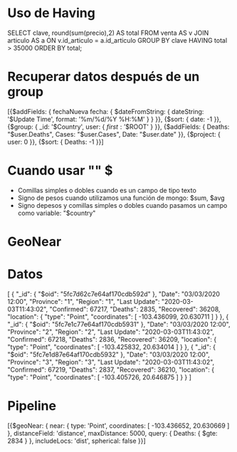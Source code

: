 # Uso de Having
SELECT clave, round(sum(precio),2) AS total
FROM venta AS v
JOIN articulo AS a
  ON v.id_articulo = a.id_articulo
GROUP BY clave
HAVING total > 35000
ORDER BY total;

# Recuperar datos después de un group
[{$addFields: {
  fechaNueva
  fecha: {
    $dateFromString: {
      dateString: '$Update Time',
      format: '%m/%d/%Y %H:%M'
    }
  }
}}, {$sort: {
  date: -1
}}, {$group: {
  _id: '$Country',
  user: {
    $first: '$$ROOT'
  }
}}, {$addFields: {
  Deaths: "$user.Deaths",
  Cases: "$user.Cases",
  Date: "$user.date"
}}, {$project: {
  user: 0
}}, {$sort: {
  Deaths: -1
}}]

# Cuando usar "" $
- Comillas simples o dobles cuando es un campo de tipo texto
- Signo de pesos cuando utilizamos una función de mongo: $sum, $avg
- Signo depesos y comillas simples o dobles cuando pasamos un campo como variable: "$country"

# GeoNear

# Datos
[
  {
    "_id": {
      "$oid": "5fc7d62c7e64af170cdb592d"
    },
    "Date": "03/03/2020 12:00",
    "Province": "1",
    "Region": "1",
    "Last Update": "2020-03-03T11:43:02",
    "Confirmed": 67217,
    "Deaths": 2835,
    "Recovered": 36208,
    "location": {
      "type": "Point",
      "coordinates": [
        -103.436099,
        20.630711
      ]
    }
  },
  {
    "_id": {
      "$oid": "5fc7e1c77e64af170cdb5931"
    },
    "Date": "03/03/2020 12:00",
    "Province": "2",
    "Region": "2",
    "Last Update": "2020-03-03T11:43:02",
    "Confirmed": 67218,
    "Deaths": 2836,
    "Recovered": 36209,
    "location": {
      "type": "Point",
      "coordinates": [
        -103.425832,
        20.634014
      ]
    }
  },
  {
    "_id": {
      "$oid": "5fc7e1d87e64af170cdb5932"
    },
    "Date": "03/03/2020 12:00",
    "Province": "3",
    "Region": "3",
    "Last Update": "2020-03-03T11:43:02",
    "Confirmed": 67219,
    "Deaths": 2837,
    "Recovered": 36210,
    "location": {
      "type": "Point",
      "coordinates": [
        -103.405726,
        20.646875
      ]
    }
  }
]

# Pipeline
[{$geoNear: {
  near: {
    type: 'Point',
    coordinates: [
      -103.436652,
      20.630669
    ]
  },
  distanceField: 'distance',
  maxDistance: 5000,
  query: { Deaths: { $gte: 2834 } },
  includeLocs: 'dist',
  spherical: false
}}]